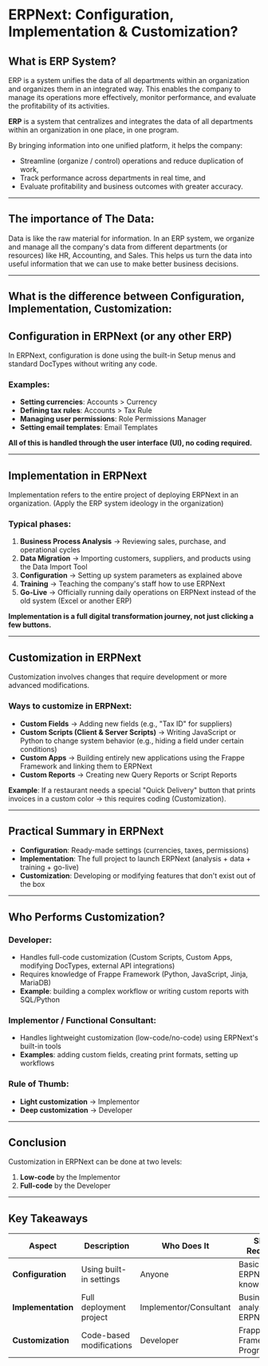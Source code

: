 # ERPNext: Configuration, Implementation & Customization?

## What is ERP System?

ERP is a system unifies the data of all departments within an organization and organizes them in an integrated way. This enables the company to manage its operations more effectively, monitor performance, and evaluate the profitability of its activities.

**ERP** is a system that centralizes and integrates the data of all departments within an organization in one place, in one program.

By bringing information into one unified platform, it helps the company:
- Streamline (organize / control) operations and reduce duplication of work,
- Track performance across departments in real time, and
- Evaluate profitability and business outcomes with greater accuracy.

---

## The importance of The Data:

Data is like the raw material for information. In an ERP system, we organize and manage all the company's data from different departments (or resources) like HR, Accounting, and Sales. This helps us turn the data into useful information that we can use to make better business decisions.

---
## What is the difference between Configuration, Implementation, Customization:

## Configuration in ERPNext (or any other ERP)

In ERPNext, configuration is done using the built-in Setup menus and standard DocTypes without writing any code.


### Examples:

- **Setting currencies**: Accounts > Currency
- **Defining tax rules**: Accounts > Tax Rule
- **Managing user permissions**: Role Permissions Manager
- **Setting email templates**: Email Templates

**All of this is handled through the user interface (UI), no coding required.**

---

## Implementation in ERPNext

Implementation refers to the entire project of deploying ERPNext in an organization. (Apply the ERP system ideology in the organization)

### Typical phases:

1. **Business Process Analysis** → Reviewing sales, purchase, and operational cycles
2. **Data Migration** → Importing customers, suppliers, and products using the Data Import Tool
3. **Configuration** → Setting up system parameters as explained above
4. **Training** → Teaching the company's staff how to use ERPNext
5. **Go-Live** → Officially running daily operations on ERPNext instead of the old system (Excel or another ERP)

**Implementation is a full digital transformation journey, not just clicking a few buttons.**

---

## Customization in ERPNext

Customization involves changes that require development or more advanced modifications.

### Ways to customize in ERPNext:

- **Custom Fields** → Adding new fields (e.g., "Tax ID" for suppliers)
- **Custom Scripts (Client & Server Scripts)** → Writing JavaScript or Python to change system behavior (e.g., hiding a field under certain conditions)
- **Custom Apps** → Building entirely new applications using the Frappe Framework and linking them to ERPNext
- **Custom Reports** → Creating new Query Reports or Script Reports

**Example**: If a restaurant needs a special "Quick Delivery" button that prints invoices in a custom color → this requires coding (Customization).

---

## Practical Summary in ERPNext

- **Configuration**: Ready-made settings (currencies, taxes, permissions)
- **Implementation**: The full project to launch ERPNext (analysis + data + training + go-live)
- **Customization**: Developing or modifying features that don't exist out of the box

---

## Who Performs Customization?

### **Developer:**

- Handles full-code customization (Custom Scripts, Custom Apps, modifying DocTypes, external API integrations)
- Requires knowledge of Frappe Framework (Python, JavaScript, Jinja, MariaDB)
- **Example**: building a complex workflow or writing custom reports with SQL/Python

### **Implementor / Functional Consultant:**

- Handles lightweight customization (low-code/no-code) using ERPNext's built-in tools
- **Examples**: adding custom fields, creating print formats, setting up workflows

### **Rule of Thumb:**

- **Light customization** → Implementor
- **Deep customization** → Developer

---

## Conclusion

Customization in ERPNext can be done at two levels:

1. **Low-code** by the Implementor
2. **Full-code** by the Developer

---

## Key Takeaways

| Aspect | Description | Who Does It | Skills Required |
|--------|-------------|-------------|-----------------|
| **Configuration** | Using built-in settings | Anyone | Basic ERPNext knowledge |
| **Implementation** | Full deployment project | Implementor/Consultant | Business analysis + ERPNext |
| **Customization** | Code-based modifications | Developer | Frappe Framework + Programming |
